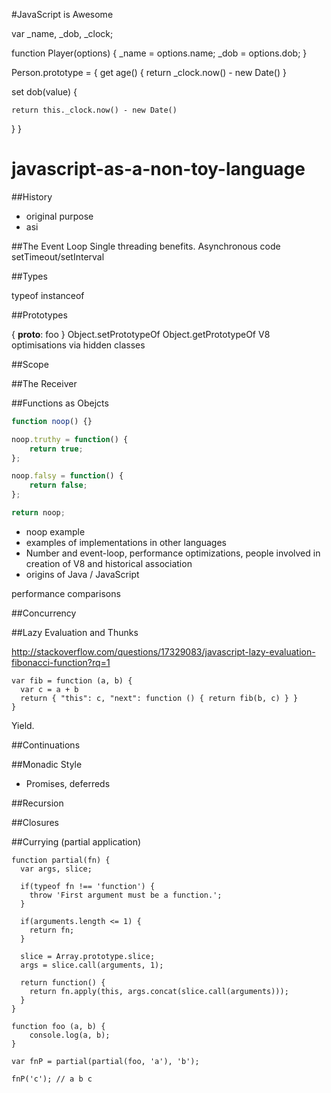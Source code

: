 #JavaScript is Awesome

var _name, _dob, _clock;

function Player(options) {
  _name = options.name;
  _dob = options.dob;
}

Person.prototype = {
  get age() {
    return _clock.now() - new Date()
  }
  
  set dob(value) {
    
    return this._clock.now() - new Date()
  }
}




# javascript-as-a-non-toy-language

##History

 - original purpose
 - asi
 

##The Event Loop
Single threading benefits.
Asynchronous code
setTimeout/setInterval

##Types

typeof
instanceof

##Prototypes

{ __proto__: foo }
Object.setPrototypeOf
Object.getPrototypeOf
V8 optimisations via hidden classes

##Scope


##The Receiver



##Functions as Obejcts

```javascript
function noop() {}

noop.truthy = function() {
	return true;
};

noop.falsy = function() {
	return false;
};

return noop;
```
	
 - noop example
 - examples of implementations in other languages
 - Number and event-loop, performance optimizations, people involved in creation of V8 and historical association
 - origins of Java / JavaScript

performance comparisons 

##Concurrency

##Lazy Evaluation and Thunks

http://stackoverflow.com/questions/17329083/javascript-lazy-evaluation-fibonacci-function?rq=1

	var fib = function (a, b) {
	  var c = a + b
	  return { "this": c, "next": function () { return fib(b, c) } }
	}

Yield.

##Continuations

##Monadic Style

 - Promises, deferreds

##Recursion

##Closures

##Currying (partial application)

	function partial(fn) {
	  var args, slice;
	
	  if(typeof fn !== 'function') {
	    throw 'First argument must be a function.';
	  }
	
	  if(arguments.length <= 1) {
	  	return fn;
	  }
	
	  slice = Array.prototype.slice;
	  args = slice.call(arguments, 1);
	
	  return function() {    
	    return fn.apply(this, args.concat(slice.call(arguments)));
	  }
	}
	
	function foo (a, b) {
		console.log(a, b);
	}
	
	var fnP = partial(partial(foo, 'a'), 'b');

	fnP('c'); // a b c
